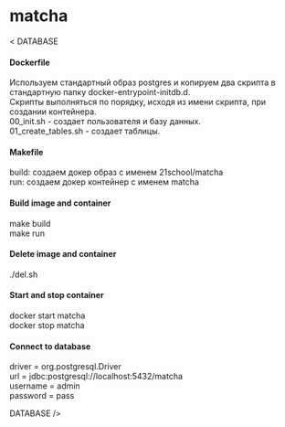 # matcha

< DATABASE

#### Dockerfile
Используем стандартный образ postgres и копируем два скрипта в стандартную папку docker-entrypoint-initdb.d.<br>
Скрипты выполняться по порядку, исходя из имени скрипта, при создании контейнера.<br>
00_init.sh - создает пользователя и базу данных.<br>
01_create_tables.sh - создает таблицы.<br>
#### Makefile
build: создаем докер образ с именем 21school/matcha<br>
run: создаем докер контейнер с именем matcha<br>
#### Build image and container
make build<br>
make run<br>
#### Delete image and container
./del.sh<br>
#### Start and stop container
docker start matcha<br>
docker stop matcha<br>
#### Connect to database
driver = org.postgresql.Driver<br>
url = jdbc:postgresql://localhost:5432/matcha<br>
username = admin<br>
password = pass<br>

DATABASE />
